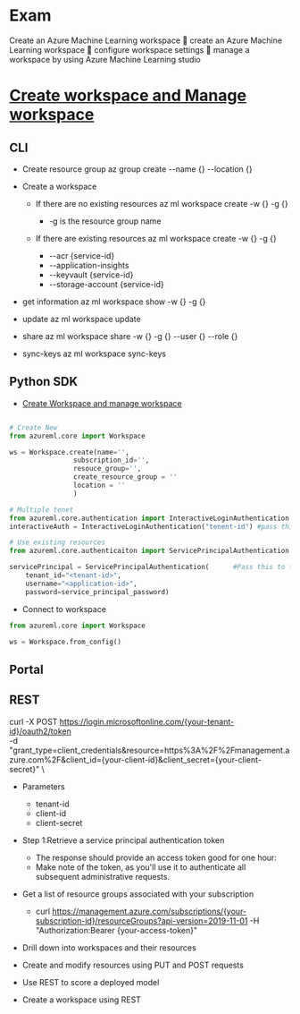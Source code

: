 # Exam


Create an Azure Machine Learning workspace
 create an Azure Machine Learning workspace
 configure workspace settings
 manage a workspace by using Azure Machine Learning studio


# [Create workspace and Manage workspace](https://docs.microsoft.com/en-us/azure/machine-learning/how-to-manage-workspace?view=azure-ml-py&tabs=python)

## CLI
* Create resource group
az group create --name {} --location {}

* Create a workspace
    * If there are no existing resources
        az ml workspace create -w {} -g {}
        * -g is the resource group name


    * If there are existing resources
        az ml workspace create -w {} -g {} 
        * --acr {service-id}
        * --application-insights <service-id>
        * --keyvault {service-id}
        * --storage-account {service-id}

* get information
az ml workspace show -w {} -g {}

* update 
az ml workspace update

* share
az ml workspace share -w {} -g {} --user {} --role {}

* sync-keys
az ml workspace sync-keys 

## Python SDK

* [Create Workspace and manage workspace](https://docs.microsoft.com/en-us/azure/machine-learning/how-to-manage-workspace?view=azure-ml-py&tabs=python)
```python

# Create New
from azureml.core import Workspace

ws = Workspace.create(name='',
                subscription_id='',
                resouce_group='',
                create_resource_group = ''
                location = ''
                )

# Multiple tenet
from azureml.core.authentication import InteractiveLoginAuthentication
interactiveAuth = InteractiveLoginAuthentication("tenent-id") #pass this to the ws.create() command

# Use existing resources
from azureml.core.authenticaiton import ServicePrincipalAuthentication

servicePrincipal = ServicePrincipalAuthentication(      #Pass this to the auth along with resources names.
    tenant_id="<tenant-id>",
    username="<application-id>",
    password=service_principal_password)
```
* Connect to workspace
```python
from azureml.core import Workspace

ws = Workspace.from_config()
```

## Portal

## REST

curl -X POST https://login.microsoftonline.com/{your-tenant-id}/oauth2/token \
-d "grant_type=client_credentials&resource=https%3A%2F%2Fmanagement.azure.com%2F&client_id={your-client-id}&client_secret={your-client-secret}" \
* Parameters 
    * tenant-id
    * client-id
    * client-secret
    
* Step 1:Retrieve a service principal authentication token
    * The response should provide an access token good for one hour:
    * Make note of the token, as you'll use it to authenticate all subsequent administrative requests. 
* Get a list of resource groups associated with your subscription
    * curl https://management.azure.com/subscriptions/{your-subscription-id}/resourceGroups?api-version=2019-11-01 -H "Authorization:Bearer {your-access-token}"

* Drill down into workspaces and their resources

* Create and modify resources using PUT and POST requests

* Use REST to score a deployed model

* Create a workspace using REST
